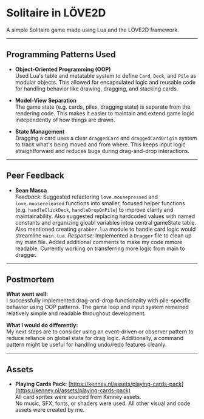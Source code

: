 # Solitaire in LÖVE2D

A simple Solitaire game made using Lua and the LÖVE2D framework.

---

## Programming Patterns Used

- **Object-Oriented Programming (OOP)**  
  Used Lua's table and metatable system to define `Card`, `Deck`, and `Pile` as modular objects. This allowed for encapsulated logic and reusable code for handling behavior like drawing, dragging, and stacking cards.

- **Model-View Separation**  
  The game state (e.g. cards, piles, dragging state) is separate from the rendering code. This makes it easier to maintain and extend game logic independently of how things are drawn.

- **State Management**  
  Dragging a card uses a clear `draggedCard` and `draggedCardOrigin` system to track what's being moved and from where. This keeps input logic straightforward and reduces bugs during drag-and-drop interactions.

---

## Peer Feedback

- **Sean Massa**  
  *Feedback:* Suggested refactoring `love.mousepressed` and `love.mousereleased` functions into smaller, focused helper functions (e.g. `handleClickDeck`, `handleDropOnPile`) to improve clarity and maintainability. Also suggested replacing hardcoded values with named constants and organizing gloabl variables intoa  central gameState table. Also mentioned creating `grabber.lua` module to handle card logic would streamline `main.lua`.
  *Response:* Implemented a `Dragger` file to clean up my main file. Added additional comments to make my code mmore readable. Currently working on transferring more logic from main to dragger.
---

## Postmortem

**What went well:**  
I successfully implemented drag-and-drop functionality with pile-specific behavior using OOP patterns. The game loop and input system remained relatively simple and readable throughout development.

**What I would do differently:**  
My next steps are to consider using an event-driven or observer pattern to reduce reliance on global state for drag logic. Additionally, a command pattern might be useful for handling undo/redo features cleanly.

---

## Assets

- **Playing Cards Pack:** [https://kenney.nl/assets/playing-cards-pack](https://kenney.nl/assets/playing-cards-pack)  
  All card sprites were sourced from Kenney assets.  
  No music, SFX, fonts, or shaders were used. All other visual and code assets were created by me.
